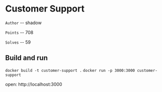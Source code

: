 # Customer Support

`Author` -- shadow

`Points` -- 708

`Solves` -- 59


## Build and run 
`docker build -t customer-support .`
`docker run -p 3000:3000 customer-support`

open: http://localhost:3000